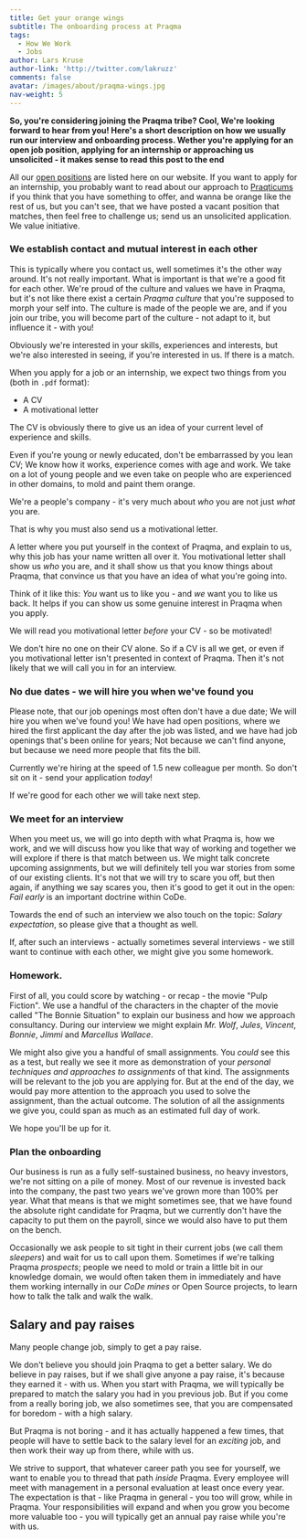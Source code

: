 ```yaml
---
title: Get your orange wings
subtitle: The onboarding process at Praqma
tags:
  - How We Work
  - Jobs
author: Lars Kruse
author-link: 'http://twitter.com/lakruzz'
comments: false
avatar: /images/about/praqma-wings.jpg
nav-weight: 5
---
```


**So, you're considering joining the Praqma tribe? Cool, We're looking forward to hear from you! Here's a short description on how we usually run our interview and onboarding process. Wether you're applying for an open job position, applying for an internship or approaching us unsolicited - it makes sense to read this post to the end**

<!--break-->

All our [open positions](../../about/jobs/) are listed here on our website. If you want to apply for an internship, you probably want to read about our approach to [Praqticums](../praqticum/) if you think that you have something to offer, and wanna be orange like the rest of us, but you can't see, that we have posted a vacant position that matches, then feel free to challenge us; send us an unsolicited application. We value initiative.

### We establish contact and mutual interest in each other

This is typically where you contact us, well sometimes it's the other way around. It's not really important. What is important is that we're a good fit for each other. We're proud of the culture and values we have in Praqma, but it's not like there exist a certain _Praqma culture_ that you're supposed to morph your self into. The culture is made of the people we are, and if you join our tribe, you will become part of the culture - not adapt to it, but influence it - with you!

Obviously we're interested in your skills, experiences and interests, but we're also interested in seeing, if you're interested in us. If there is a match.

When you apply for a job or an internship, we expect two things from you (both in `.pdf` format):

* A CV
* A motivational letter

The CV is obviously there to give us an idea of your current level of experience and skills.

Even if you're young or newly educated, don't be embarrassed by you lean CV; We know how it works, experience comes with age and work. We take on a lot of young people and we even take on people who are experienced in other domains, to mold and paint them orange.

We're a people's company - it's very much about _who_ you are not just _what_ you are.

That is why you must also send us a motivational letter.

A letter where you put yourself in the context of Praqma, and explain to us, why this job has your name written all over it. You motivational letter shall show us _who_ you are, and it shall show us that you know things about Praqma, that convince us that you have an idea of what you're going into.

Think of it like this: _You_ want us to like you - and _we_ want you to like us back. It helps if you can show us some genuine interest in Praqma when you apply.

We will read you motivational letter _before_ your CV - so be motivated!

We don't hire no one on their CV alone. So if a CV is all we get, or even if you motivational letter isn't presented in context of Praqma. Then it's not likely that we will call you in for an interview.

### No due dates - we will hire you when we've found you

Please note, that our job openings most often don't have a due date; We will hire you when we've found you! We have had open positions, where we hired the first applicant the day after the job was listed, and we have had job openings that's been online for years; Not because we can't find anyone, but because we need more people that fits the bill.

Currently we're hiring at the speed of 1.5 new colleague per month. So don't sit on it - send your application _today_!

If we're good for each other we will take next step.

### We meet for an interview

When you meet us, we will go into depth with what Praqma is, how we work, and we will discuss how you like that way of working and together we will explore if there is that match between us. We might talk concrete upcoming assignments, but we will definitely tell you war stories from some of our existing clients. It's not that we will try to scare you off, but then again, if anything we say scares you, then it's good to get it out in the open: _Fail early_ is an important doctrine within CoDe.

Towards the end of such an interview we also touch on the topic: _Salary expectation_, so please give that a thought as well.

If, after such an interviews - actually sometimes several interviews - we still want to continue with each other, we might give you some homework.

### Homework.

First of all, you could score by watching - or recap - the movie "Pulp Fiction". We use a handful of the characters in the chapter of the movie called "The Bonnie Situation" to explain our business and how we approach consultancy. During our interview we might explain _Mr. Wolf_, _Jules_, _Vincent_, _Bonnie_, _Jimmi_ and _Marcellus Wallace_.

We might also give you a handful of small assignments. You _could_ see this as a test, but really we see it more as demonstration of your _personal techniques and approaches to assignments_ of that kind. The assignments will be relevant to the job you are applying for. But at the end of the day, we would pay more attention to the approach you used to solve the assignment, than the actual outcome. The solution of all the assignments we give you, could span as much as an estimated full day of work.

We hope you'll be up for it.

### Plan the onboarding

Our business is run as a fully self-sustained business, no heavy investors, we're not sitting on a pile of money. Most of our revenue is invested back into the company, the past two years we've grown more than 100% per year. What that means is that we might sometimes see, that we have found the absolute right candidate for Praqma, but we currently don't have the capacity to put them on the payroll, since we would also have to put them on the bench.

Occasionally we ask people to sit tight in their current jobs (we call them _sleepers_) and wait for us to call upon them. Sometimes if we're talking Praqma _prospects_; people we need to mold or train a little bit in our knowledge domain, we would often taken them in immediately and have them working internally in our _CoDe mines_ or Open Source projects, to learn how to talk the talk and walk the walk.

## Salary and pay raises

Many people change job, simply to get a pay raise.

We don't believe you should join Praqma to get a better salary. We do believe in pay raises, but if we shall give anyone a pay raise, it's because they earned it - with us. When you start with Praqma, we will typically be prepared to match the salary you had in you previous job. But if you come from a really boring job, we also sometimes see, that you are compensated for boredom - with a high salary.

But Praqma is not boring - and it has actually happened a few times, that people will have to settle back to the salary level for an _exciting_ job, and then work their way up from there, while with us.

We strive to support, that whatever career path you see for yourself, we want to enable you to thread that path _inside_ Praqma. Every employee will meet with management in a personal evaluation at least once every year. The expectation is that - like Praqma in general - you too will grow, while in Praqma. Your responsibilities will expand and when you grow you become more valuable too - you will typically get an annual pay raise while you're with us.
